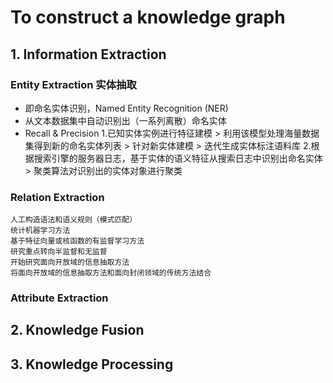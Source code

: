 # To construct a knowledge graph #
## 1. Information Extraction
### Entity Extraction 实体抽取 
- 即命名实体识别，Named Entity Recognition (NER)
- 从文本数据集中自动识别出（一系列离散）命名实体
- Recall & Precision
1.已知实体实例进行特征建模 > 利用该模型处理海量数据集得到新的命名实体列表 > 针对新实体建模 > 迭代生成实体标注语料库
2.根据搜索引擎的服务器日志，基于实体的语义特征从搜索日志中识别出命名实体 > 聚类算法对识别出的实体对象进行聚类
### Relation Extraction
    人工构造语法和语义规则（模式匹配）
    统计机器学习方法
    基于特征向量或核函数的有监督学习方法
    研究重点转向半监督和无监督
    开始研究面向开放域的信息抽取方法
    将面向开放域的信息抽取方法和面向封闭领域的传统方法结合
### Attribute Extraction
## 2. Knowledge Fusion

## 3. Knowledge Processing



